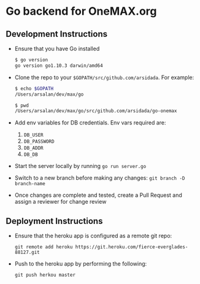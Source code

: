 # Go backend for OneMAX.org

## Development Instructions

- Ensure that you have Go installed
    ```bash
    $ go version
    go version go1.10.3 darwin/amd64
    ```
- Clone the repo to your `$GOPATH/src/github.com/arsidada`. For example:
    ```bash
    $ echo $GOPATH
    /Users/arsalan/dev/max/go

    $ pwd
    /Users/arsalan/dev/max/go/src/github.com/arsidada/go-onemax
    ```
- Add env variables for DB credentials. Env vars required are:
  1. `DB_USER`
  2. `DB_PASSWORD`
  3. `DB_ADDR`
  4. `DB_DB`
  
- Start the server locally by running `go run server.go`

- Switch to a new branch before making any changes: `git branch -D branch-name`

- Once changes are complete and tested, create a Pull Request and assign a reviewer for change review

## Deployment Instructions

- Ensure that the heroku app is configured as a remote git repo:

  `git remote add heroku https://git.heroku.com/fierce-everglades-88127.git`
  
- Push to the heroku app by performing the following:

  `git push herkou master`

